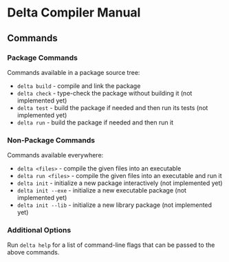 # Delta Compiler Manual

## Commands

### Package Commands

Commands available in a package source tree:
- `delta build` - compile and link the package
- `delta check` - type-check the package without building it (not implemented yet)
- `delta test` - build the package if needed and then run its tests (not implemented yet)
- `delta run` - build the package if needed and then run it

### Non-Package Commands

Commands available everywhere:
- `delta <files>` - compile the given files into an executable
- `delta run <files>` - compile the given files into an executable and run it
- `delta init` - initialize a new package interactively (not implemented yet)
- `delta init --exe` - initialize a new executable package (not implemented yet)
- `delta init --lib` - initialize a new library package (not implemented yet)

### Additional Options

Run `delta help` for a list of command-line flags that can be passed to the
above commands.

